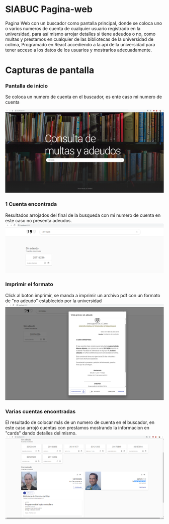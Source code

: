 # SIABUC Pagina-web
Pagina Web con un buscador como pantalla principal, donde se coloca uno o varios numeros de cuenta de cualquier usuario registrado en la universidad, para así mismo arrojar detalles si tiene adeudos o no, como multas y prestamos en cualquier de las bibliotecas de la universidad de colima, Programado en React accediendo a la api de la universidad para tener acceso a los datos de los usuarios y mostrarlos adecuadamente. 


# Capturas de pantalla
### Pantalla de inicio
Se coloca un numero de cuenta en el buscador, es ente caso mi numero de cuenta

<img src="capturas de pantalla/inicio.png">

### 1 Cuenta encontrada
Resultados arrojados del final de la busqueda con mi numero de cuenta en este caso no presenta adeudos.
<img src="capturas de pantalla/cuenta_encontrada.png">

### Imprimir el formato
Click al boton imprimir, se manda a imprimir un archivo pdf con un formato de "no adeudo" establecido por la universidad
<img src="capturas de pantalla/imprimir_formato.png">

### Varias cuentas encontradas
El resultado de colocar más de un numero de cuenta en el buscador, en este caso arrojó cuentas con prestamos mostrando la informacion en "cards" dando detalles del mismo.
<img src="capturas de pantalla/varias_cuentas.png">
